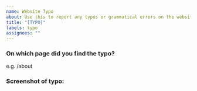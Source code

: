 ```yaml
---
name: Website Typo
about: Use this to report any typos or grammatical errors on the website
title: "[TYPO]"
labels: typo
assignees: ""
---
```


### On which page did you find the typo?

e.g. /about

### Screenshot of typo:

